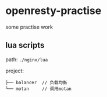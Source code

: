 # openresty-practise

some practise work

## lua scripts

path: `./nginx/lua`

project:

```tree
├── balancer  // 负载均衡
└── motan     // 调用motan
```